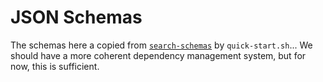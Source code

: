 # JSON Schemas

The schemas here a copied from [`search-schemas`](https://github.com/hubmapconsortium/search-schema/tree/master/data/schemas) by `quick-start.sh`... We should have a more coherent dependency management system, but for now, this is sufficient.
